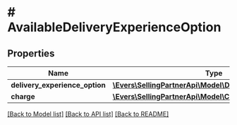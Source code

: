 # # AvailableDeliveryExperienceOption

## Properties

Name | Type | Description | Notes
------------ | ------------- | ------------- | -------------
**delivery_experience_option** | [**\Evers\SellingPartnerApi\Model\DeliveryExperienceOption**](DeliveryExperienceOption.md) |  |
**charge** | [**\Evers\SellingPartnerApi\Model\CurrencyAmount**](CurrencyAmount.md) |  |

[[Back to Model list]](../../README.md#models) [[Back to API list]](../../README.md#endpoints) [[Back to README]](../../README.md)
